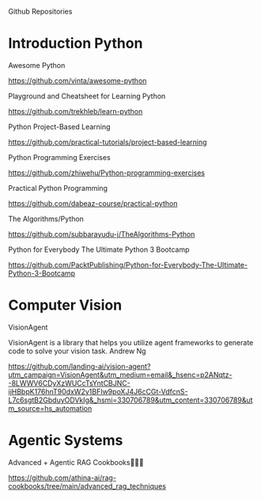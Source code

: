 Github Repositories

# Introduction Python

Awesome Python

https://github.com/vinta/awesome-python


Playground and Cheatsheet for Learning Python

https://github.com/trekhleb/learn-python


Python Project-Based Learning

https://github.com/practical-tutorials/project-based-learning


Python Programming Exercises

https://github.com/zhiwehu/Python-programming-exercises


Practical Python Programming

https://github.com/dabeaz-course/practical-python


The Algorithms/Python

https://github.com/subbarayudu-j/TheAlgorithms-Python


Python for Everybody The Ultimate Python 3 Bootcamp

https://github.com/PacktPublishing/Python-for-Everybody-The-Ultimate-Python-3-Bootcamp


# Computer Vision

VisionAgent

VisionAgent is a library that helps you utilize agent frameworks to generate code to solve your vision task. Andrew Ng

https://github.com/landing-ai/vision-agent?utm_campaign=VisionAgent&utm_medium=email&_hsenc=p2ANqtz--8LWWV6CDyXzWUCcTsYntCBJNC-ijHBbpK176hnT90dxW2y1BFIw9poXJ4J6cCGt-VdfcnS-L7c6sgtB2GbduyODVkIg&_hsmi=330706789&utm_content=330706789&utm_source=hs_automation

# Agentic Systems

Advanced + Agentic RAG Cookbooks👨🏻‍💻

https://github.com/athina-ai/rag-cookbooks/tree/main/advanced_rag_techniques

